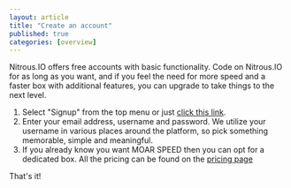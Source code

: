```yaml
---
layout: article
title: "Create an account"
published: true
categories: [overview]
---
```


Nitrous.IO offers free accounts with basic functionality.  Code on Nitrous.IO for as long as you want, and if you feel the need for more speed and a faster box with additional features, you can upgrade to take things to the next level.

1. Select "Signup" from the top menu or just [click this link](https://nitrous.io/users/sign_up).
2. Enter your email address, username and password. We utilize your username in various places around the platform, so pick something memorable, simple and meaningful.
3. If you already know you want MOAR SPEED then you can opt for a dedicated box. All the pricing can be found on the [pricing page](https://nitrous.io/pricing)

That's it!